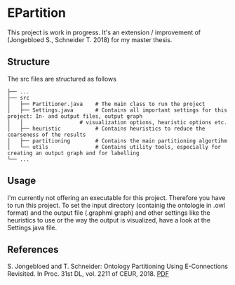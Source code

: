 # EPartition

This project is work in progress. It's an extension / improvement of (Jongebloed S., Schneider T. 2018) for my master thesis.

## Structure

The src files are structured as follows

    ├── ...
    ├── src                     
    │   ├── Partitioner.java    # The main class to run the project
    │   ├── Settings.java       # Contains all important settings for this project: In- and output files, output graph  
    │   │ 				   # visualization options, heuristic options etc.  
    │   ├── heuristic           # Contains heuristics to reduce the coarseness of the results 
    │   ├── partitioning        # Contains the main partitioning algortihm
    │   └── utils               # Contains utility tools, especially for creating an output graph and for labelling
    └── ...

## Usage

I'm currently not offering an executable for this project. Therefore you have to run this project. To set the input directory (containig the ontologie in .owl format) and the output file (.graphml graph) and other settings like the heuristics to use or the way the output is visualized, have a look at the Settings.java file.

## References

S. Jongebloed and T. Schneider: Ontology Partitioning Using E-Connections Revisited. In Proc. 31st DL, vol. 2211 of CEUR, 2018. [PDF](http://www.informatik.uni-bremen.de/tdki/research/papers/2018/JS-DL18.pdf)

